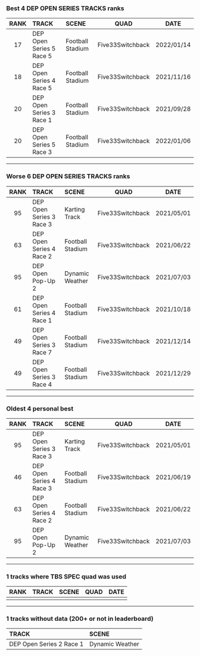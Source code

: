 ### Best 4 DEP OPEN SERIES TRACKS ranks
|RANK|TRACK|SCENE|QUAD|DATE|
|:---:|:---|:---|:---:|:---:|
|17|DEP Open Series 5 Race 5|Football Stadium|Five33Switchback|2022/01/14|
|18|DEP Open Series 4 Race 5|Football Stadium|Five33Switchback|2021/11/16|
|20|DEP Open Series 3 Race 1|Football Stadium|Five33Switchback|2021/09/28|
|20|DEP Open Series 5 Race 3|Football Stadium|Five33Switchback|2022/01/06|
---
### Worse 6 DEP OPEN SERIES TRACKS ranks
|RANK|TRACK|SCENE|QUAD|DATE|
|:---:|:---|:---|:---:|:---:|
|95|DEP Open Series 3 Race 3|Karting Track|Five33Switchback|2021/05/01|
|63|DEP Open Series 4 Race 2|Football Stadium|Five33Switchback|2021/06/22|
|95|DEP Open Pop-Up 2|Dynamic Weather|Five33Switchback|2021/07/03|
|61|DEP Open Series 4 Race 1|Football Stadium|Five33Switchback|2021/10/18|
|49|DEP Open Series 3 Race 7|Football Stadium|Five33Switchback|2021/12/14|
|49|DEP Open Series 3 Race 4|Football Stadium|Five33Switchback|2021/12/29|
---
### Oldest 4 personal best
|RANK|TRACK|SCENE|QUAD|DATE|
|:---:|:---|:---|:---:|:---:|
|95|DEP Open Series 3 Race 3|Karting Track|Five33Switchback|2021/05/01|
|46|DEP Open Series 4 Race 3|Football Stadium|Five33Switchback|2021/06/19|
|63|DEP Open Series 4 Race 2|Football Stadium|Five33Switchback|2021/06/22|
|95|DEP Open Pop-Up 2|Dynamic Weather|Five33Switchback|2021/07/03|
---
### 1 tracks where TBS SPEC quad was used
|RANK|TRACK|SCENE|QUAD|DATE|
|:---:|:---|:---|:---:|:---:|
||||||
---
### 1 tracks without data (200+ or not in leaderboard)
|TRACK|SCENE|
|:---|:---|
|DEP Open Series 2 Race 1|Dynamic Weather|
